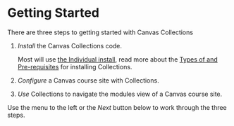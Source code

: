 # Getting Started

There are three steps to getting started with Canvas Collections

1. _Install_ the Canvas Collections code.

    Most will use [the Individual install](install/individual.md), read more about the [Types of and Pre-requisites](install/types.md) for installing Collections.

2. _Configure_ a Canvas course site with Collections.
3. _Use_ Collections to navigate the modules view of a Canvas course site.

Use the menu to the left or the _Next_ button below to work through the three steps.